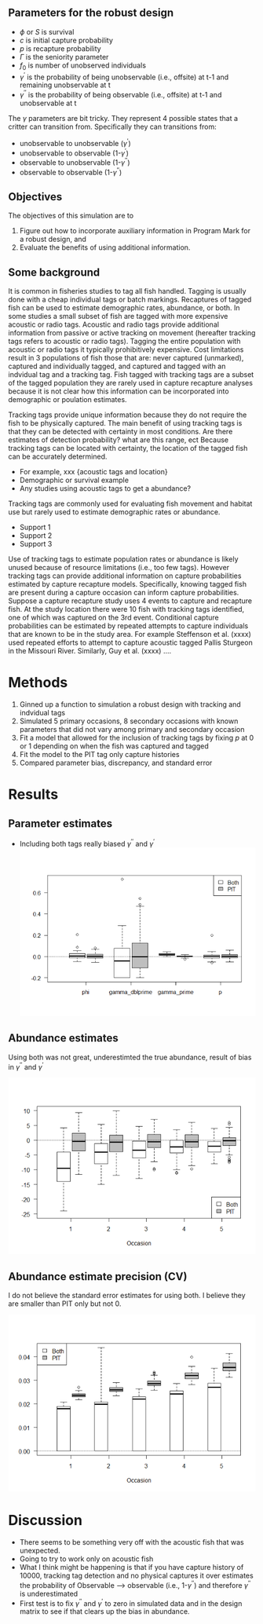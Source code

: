Parameters for the robust design
--------------------------------

-   *ϕ* or *S* is survival
-   *c* is initial capture probability
-   *p* is recapture probability
-   *Γ* is the seniority parameter
-   *f*<sub>0</sub> is number of unobserved individuals
-   *γ*<sup>′</sup> is the probability of being unobservable (i.e., offsite) at t-1 and remaining unobservable at t
-   *γ*<sup>′′</sup> is the probability of being observable (i.e., offsite) at t-1 and unobservable at t

The *γ* parameters are bit tricky. They represent 4 possible states that a critter can transition from. Specifically they can transitions from:

-   unobservable to unobservable (*γ*<sup>′</sup>)
-   unobservable to observable (1-*γ*<sup>′</sup>)
-   observable to unobservable (1-*γ*<sup>′′</sup>)
-   observable to observable (1-*γ*<sup>′′</sup>)

Objectives
----------

The objectives of this simulation are to

1.  Figure out how to incorporate auxiliary information in Program Mark for a robust design, and
2.  Evaluate the benefits of using additional information.

Some background
---------------

It is common in fisheries studies to tag all fish handled. Tagging is usually done with a cheap individual tags or batch markings.
Recaptures of tagged fish can be used to estimate demographic rates, abundance, or both. In some studies a small subset of fish are tagged with more expensive acoustic or radio tags. Acoustic and radio tags provide additional information from passive or active tracking on movement (hereafter tracking tags refers to acoustic or radio tags). Tagging the entire population with acoustic or radio tags it typically prohibitively expensive. Cost limitations result in 3 populations of fish those that are: never captured (unmarked), captured and individually tagged, and captured and tagged with an indvidual tag and a tracking tag. Fish tagged with tracking tags are a subset of the tagged population they are rarely used in capture recapture analyses because it is not clear how this information can be incorporated into demographic or poulation estimates.

Tracking tags provide unique information because they do not require the fish to be physically captured. The main benefit of using tracking tags is that they can be detected with certainty in most conditions.
Are there estimates of detection probability? what are this range, ect Because tracking tags can be located with certainty, the location of the tagged fish can be accurately determined.

-   For example, xxx {acoustic tags and location}
-   Demographic or survival example
-   Any studies using acoustic tags to get a abundance?

Tracking tags are commonly used for evaluating fish movement and habitat use but rarely used to estimate demographic rates or abundance.

-   Support 1
-   Support 2
-   Support 3

Use of tracking tags to estimate population rates or abundance is likely unused because of resource limitations (i.e., too few tags). However tracking tags can provide additional information on capture probabilities estimated by capture recapture models. Specifically, knowing tagged fish are present during a capture occasion can inform capture probabilities. Suppose a capture recapture study uses 4 events to capture and recapture fish.
At the study location there were 10 fish with tracking tags identified, one of which was captured on the 3rd event. Conditional capture probabilities can be estimated by repeated attempts to capture individuals that are known to be in the study area. For example Steffenson et al. (xxxx) used repeated efforts to attempt to capture acoustic tagged Pallis Sturgeon in the Missouri River. Similarly, Guy et al. (xxxx) ....

Methods
=======

1.  Ginned up a function to simulation a robust design with tracking and indvidual tags
2.  Simulated 5 primary occasions, 8 secondary occasions with known parameters that did not vary among primary and secondary occasion
3.  Fit a model that allowed for the inclusion of tracking tags by fixing *p* at 0 or 1 depending on when the fish was captured and tagged
4.  Fit the model to the PIT tag only capture histories
5.  Compared parameter bias, discrepancy, and standard error

Results
=======

Parameter estimates
-------------------

-   Including both tags really biased *γ*<sup>′′</sup> and *γ*<sup>′</sup> ![](readme_files/figure-markdown_github/unnamed-chunk-1-1.png)

Abundance estimates
-------------------

Using both was not great, underestimted the true abundance, result of bias in *γ*<sup>′′</sup> and *γ*<sup>′</sup>

![](readme_files/figure-markdown_github/unnamed-chunk-2-1.png)

Abundance estimate precision (CV)
---------------------------------

I do not believe the standard error estimates for using both. I believe they are smaller than PIT only but not 0.

![](readme_files/figure-markdown_github/unnamed-chunk-3-1.png)

Discussion
==========

-   There seems to be something very off with the acoustic fish that was unexpected.
-   Going to try to work only on acoustic fish
-   What I think might be happening is that if you have capture history of 10000, tracking tag detection and no physical captures it over estimates the probability of Observable --&gt; observable (i.e., 1-*γ*<sup>′′</sup>) and therefore *γ*<sup>′′</sup> is underestimated
-   First test is to fix *γ*<sup>′′</sup> and *γ*<sup>′</sup> to zero in simulated data and in the design matrix to see if that clears up the bias in abundance.
